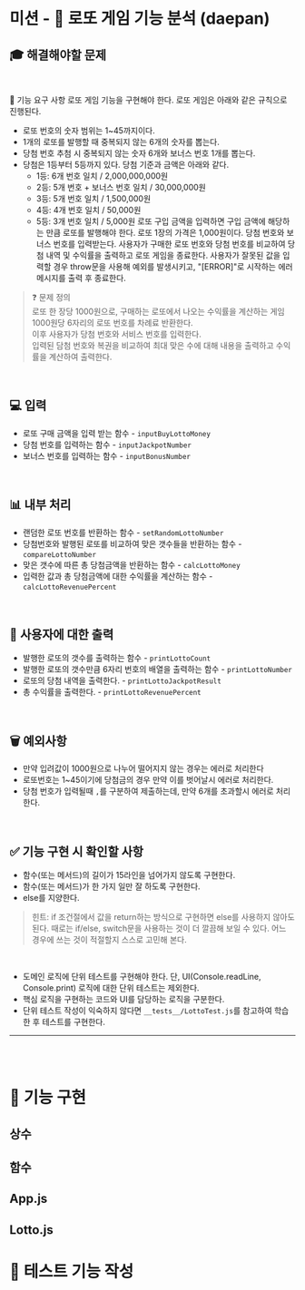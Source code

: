 # 미션 - 🎰 로또 게임 기능 분석 (daepan)
## 🎓 해결해야할 문제 
</br>

🚀 기능 요구 사항
로또 게임 기능을 구현해야 한다. 로또 게임은 아래와 같은 규칙으로 진행된다.

- 로또 번호의 숫자 범위는 1~45까지이다.
- 1개의 로또를 발행할 때 중복되지 않는 6개의 숫자를 뽑는다.
- 당첨 번호 추첨 시 중복되지 않는 숫자 6개와 보너스 번호 1개를 뽑는다.
- 당첨은 1등부터 5등까지 있다. 당첨 기준과 금액은 아래와 같다.
    - 1등: 6개 번호 일치 / 2,000,000,000원
    - 2등: 5개 번호 + 보너스 번호 일치 / 30,000,000원
    - 3등: 5개 번호 일치 / 1,500,000원
    - 4등: 4개 번호 일치 / 50,000원
    - 5등: 3개 번호 일치 / 5,000원
로또 구입 금액을 입력하면 구입 금액에 해당하는 만큼 로또를 발행해야 한다.
로또 1장의 가격은 1,000원이다.
당첨 번호와 보너스 번호를 입력받는다.
사용자가 구매한 로또 번호와 당첨 번호를 비교하여 당첨 내역 및 수익률을 출력하고 로또 게임을 종료한다.
사용자가 잘못된 값을 입력할 경우 throw문을 사용해 예외를 발생시키고, "[ERROR]"로 시작하는 에러 메시지를 출력 후 종료한다.

> ❓ 문제 정의 </br>
> 로또 한 장당 1000원으로, 구매하는 로또에서 나오는 수익률을 계산하는 게임 </br>
> 1000원당 6자리의 로또 번호를 차례료 반환한다.</br>
> 이후 사용자가 당첨 번호와 서비스 번호를 입력한다. </br>
> 입력된 담첨 번호와 복권을 비교하여 최대 맞은 수에 대해 내용을 출력하고 수익률을 계산하여 출력한다.

</br>

## 💻  입력

* 로또 구매 금액을 입력 받는 함수 - `inputBuyLottoMoney`
* 당첨 번호를 입력하는 함수 - `inputJackpotNumber`
* 보너스 번호를 입력하는 함수 - `inputBonusNumber`
 </br>

## 📊 내부 처리

* 랜덤한 로또 번호를 반환하는 함수 - `setRandomLottoNumber`
* 당첨번호와 발행된 로또를 비교하여 맞은 갯수들을 반환하는 함수 - `compareLottoNumber`
* 맞은 갯수에 따른 총 당첨금액을 반환하는 함수 - `calcLottoMoney`
* 입력한 값과 총 당첨금액에 대한 수익률을 계산하는 함수 - `calcLottoRevenuePercent`

</br>

## 👨 사용자에 대한 출력
* 발행한 로또의 갯수를 출력하는 함수 - `printLottoCount`
* 발행한 로또의 갯수만큼 6자리 번호의 배열을 출력하는 함수 - `printLottoNumber`
* 로또의 당첨 내역을 출력한다. - `printLottoJackpotResult`
* 총 수익률을 출력한다. - `printLottoRevenuePercent`



</br>

## 🗑 예외사항
* 만약 입려값이 1000원으로 나누어 떨어지지 않는 경우는 에러로 처리한다
* 로또번호는 1~45이기에 당첨금의 경우 만약 이를 벗어날시 에러로 처리한다.
* 당첨 번호가 입력될때 `,`를 구분하여 제출하는데, 만약 6개를 초과할시 에러로 처리한다.

</br>

## ✅ 기능 구현 시 확인할 사항
* 함수(또는 메서드)의 길이가 15라인을 넘어가지 않도록 구현한다. 
* 함수(또는 메서드)가 한 가지 일만 잘 하도록 구현한다.
* else를 지양한다.
> 힌트: if 조건절에서 값을 return하는 방식으로 구현하면 else를 사용하지 않아도 된다.
> 때로는 if/else, switch문을 사용하는 것이 더 깔끔해 보일 수 있다. 어느 경우에 쓰는 것이 적절할지 스스로 고민해 본다.

</br>

* 도메인 로직에 단위 테스트를 구현해야 한다. 단, UI(Console.readLine, Console.print) 로직에 대한 단위 테스트는 제외한다.
* 핵심 로직을 구현하는 코드와 UI를 담당하는 로직을 구분한다.
* 단위 테스트 작성이 익숙하지 않다면 `__tests__/LottoTest.js`를 참고하여 학습한 후 테스트를 구현한다.


---
</br>
</br>

# 📌 기능 구현


## 상수

## 함수

## App.js



## Lotto.js


# 📌 테스트 기능 작성
